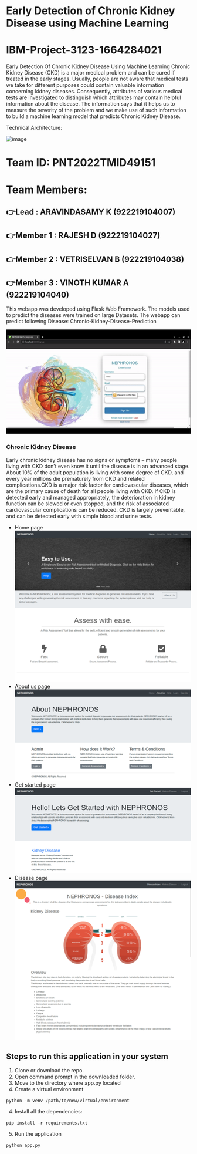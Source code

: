 # Early Detection of Chronic Kidney Disease using Machine Learning
# IBM-Project-3123-1664284021
Early Detection Of Chronic Kidney Disease Using Machine Learning
Chronic Kidney Disease (CKD) is a major medical problem and can be cured if treated in the early stages. Usually, people are not aware that medical tests we take for different purposes could contain valuable information concerning kidney diseases. Consequently, attributes of various medical tests are investigated to distinguish which attributes may contain helpful information about the disease. The information says that it helps us to measure the severity of the problem and we make use of such information to build a machine learning model that predicts Chronic Kidney Disease.

Technical Architecture:

![image](https://user-images.githubusercontent.com/80167752/192278788-83096ae7-b295-4e0a-a868-d2cc56cf48b9.png)

# Team ID: PNT2022TMID49151
# Team Members:

## 👉Lead : ARAVINDASAMY K (922219104007)
## 👉Member 1 : RAJESH D (922219104027)
## 👉Member 2 : VETRISELVAN B (922219104038)
## 👉Member 3 : VINOTH KUMAR A (922219104040)

This webapp was developed using Flask Web Framework. The models used to predict the diseases were trained on large Datasets. The webapp can predict following Disease: Chronic-Kidney-Disease-Prediction

![](https://github.com/IBM-EPBL/IBM-Project-3123-1664284021/blob/main/Final%20Deliverables/Images/CKD%20gif.gif?raw=true)

### Chronic Kidney Disease
Early chronic kidney disease has no signs or symptoms – many people living with CKD don’t even know it until the disease is in an advanced stage. About 10% of the adult population is living with some degree of CKD, and every year millions die prematurely from CKD and related complications.CKD is a major risk factor for cardiovascular diseases, which are the primary cause of death for all people living with CKD. If CKD is detected early and managed appropriately, the deterioration in kidney function can be slowed or even stopped, and the risk of associated cardiovascular complications can be reduced. CKD is largely preventable, and can be detected early with simple blood and urine tests.

- Home page
![image](https://github.com/IBM-EPBL/IBM-Project-3123-1664284021/blob/main/Final%20Deliverables/Images/Home.png?raw=true)
- About us page
![image](https://github.com/IBM-EPBL/IBM-Project-3123-1664284021/blob/main/Final%20Deliverables/Images/About%20Us.png?raw=true)
- Get started page
![image](https://github.com/IBM-EPBL/IBM-Project-3123-1664284021/blob/main/Final%20Deliverables/Images/GetStarted.png?raw=true)
- Disease page
![image](https://github.com/IBM-EPBL/IBM-Project-3123-1664284021/blob/main/Final%20Deliverables/Images/Disease-Index.png?raw=true)


## Steps to run this application in your system

1. Clone or download the repo.
2. Open command prompt in the downloaded folder.
3. Move to the directory where app.py located
4. Create a virtual environment

```
python -m venv /path/to/new/virtual/environment
```

4. Install all the dependencies:

```
pip install -r requirements.txt
```

5. Run the application

```
python app.py
```


